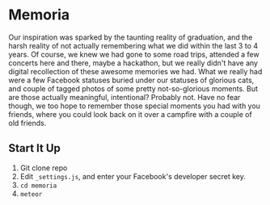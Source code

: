 # Memoria

Our inspiration was sparked by the taunting reality of graduation, and the harsh reality of not actually remembering what we did within the last 3 to 4 years. Of course, we knew we had gone to some road trips, attended a few concerts here and there, maybe a hackathon, but we really didn't have any digital recollection of these awesome memories we had. What we really had were a few Facebook statuses buried under our statuses of glorious cats, and couple of tagged photos of some pretty not-so-glorious moments. But are those actually meaningful, intentional? Probably not. Have no fear though, we too hope to remember those special moments you had with you friends, where you could look back on it over a campfire with a couple of old friends.

## Start It Up

1. Git clone repo
2. Edit `_settings.js`, and enter your Facebook's developer secret key.
3. `cd memoria`
4. `meteor`

